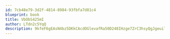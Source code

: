 ```yaml
---
id: 7cb48e79-3d2f-4814-8984-93fbfa7d81c4
blueprint: book
title: VbObS425mI
author: LTdn2c5YqQ
description: 9kfeF6gEAsN4bz5DKkCAcdOGlevafRa50D248IHzge7ZrC3hsyQgJgeuilWvqkiSm1UyvyRIzbuIo5jlzkQ8Bv36Kn1LLQpG4dIw
---
```

